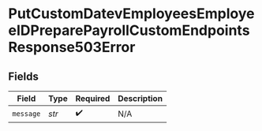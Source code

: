 # PutCustomDatevEmployeesEmployeeIDPreparePayrollCustomEndpointsResponse503Error


## Fields

| Field              | Type               | Required           | Description        |
| ------------------ | ------------------ | ------------------ | ------------------ |
| `message`          | *str*              | :heavy_check_mark: | N/A                |